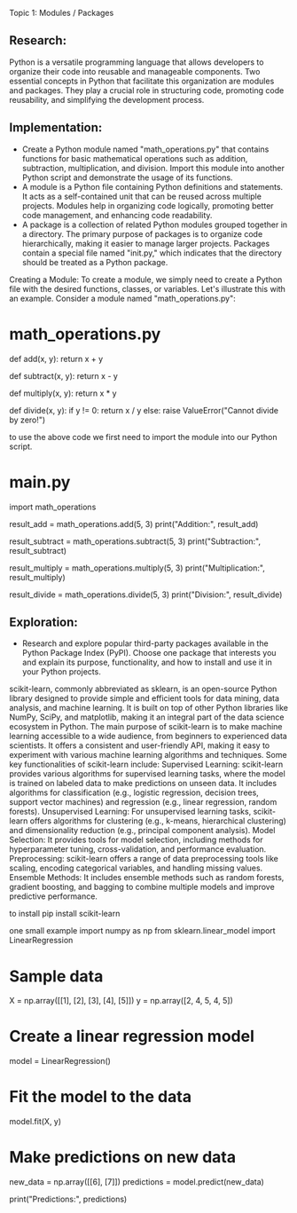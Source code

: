 Topic 1: Modules / Packages

## Research: 
Python is a versatile programming language that allows developers to organize their code into reusable and manageable components. Two essential concepts in Python that facilitate this organization are modules and packages. They play a crucial role in structuring code, promoting code reusability, and simplifying the development process.

## Implementation: 
- Create a Python module named "math_operations.py" that contains functions for basic mathematical operations such as addition, subtraction, multiplication, and division. Import this module into another Python script and demonstrate the usage of its functions.
- A module is a Python file containing Python definitions and statements. It acts as a self-contained unit that can be reused across multiple projects. Modules help in organizing code logically, promoting better code management, and enhancing code readability.
- A package is a collection of related Python modules grouped together in a directory. The primary purpose of packages is to organize code hierarchically, making it easier to manage larger projects. Packages contain a special file named "init.py," which indicates that the directory should be treated as a Python package.

Creating a Module:
To create a module, we simply need to create a Python file with the desired functions, classes, or variables. Let's illustrate this with an example. Consider a module named "math_operations.py":

# math_operations.py

def add(x, y):
    return x + y

def subtract(x, y):
    return x - y

def multiply(x, y):
    return x * y

def divide(x, y):
    if y != 0:
        return x / y
    else:
        raise ValueError("Cannot divide by zero!")


to use the above code we first need to import the module into our Python script.

# main.py

import math_operations

result_add = math_operations.add(5, 3)
print("Addition:", result_add)

result_subtract = math_operations.subtract(5, 3)
print("Subtraction:", result_subtract)

result_multiply = math_operations.multiply(5, 3)
print("Multiplication:", result_multiply)

result_divide = math_operations.divide(5, 3)
print("Division:", result_divide)


## Exploration: 
- Research and explore popular third-party packages available in the Python Package Index (PyPI). Choose one package that interests you and explain its purpose, functionality, and how to install and use it in your Python projects.

scikit-learn, commonly abbreviated as sklearn, is an open-source Python library designed to provide simple and efficient tools for data mining, data analysis, and machine learning. It is built on top of other Python libraries like NumPy, SciPy, and matplotlib, making it an integral part of the data science ecosystem in Python.
The main purpose of scikit-learn is to make machine learning accessible to a wide audience, from beginners to experienced data scientists. It offers a consistent and user-friendly API, making it easy to experiment with various machine learning algorithms and techniques. Some key functionalities of scikit-learn include:
Supervised Learning: scikit-learn provides various algorithms for supervised learning tasks, where the model is trained on labeled data to make predictions on unseen data. It includes algorithms for classification (e.g., logistic regression, decision trees, support vector machines) and regression (e.g., linear regression, random forests).
Unsupervised Learning: For unsupervised learning tasks, scikit-learn offers algorithms for clustering (e.g., k-means, hierarchical clustering) and dimensionality reduction (e.g., principal component analysis).
Model Selection: It provides tools for model selection, including methods for hyperparameter tuning, cross-validation, and performance evaluation.
Preprocessing: scikit-learn offers a range of data preprocessing tools like scaling, encoding categorical variables, and handling missing values.
Ensemble Methods: It includes ensemble methods such as random forests, gradient boosting, and bagging to combine multiple models and improve predictive performance.

to install pip install scikit-learn

one small example 
import numpy as np
from sklearn.linear_model import LinearRegression

# Sample data
X = np.array([[1], [2], [3], [4], [5]])
y = np.array([2, 4, 5, 4, 5])

# Create a linear regression model
model = LinearRegression()

# Fit the model to the data
model.fit(X, y)

# Make predictions on new data
new_data = np.array([[6], [7]])
predictions = model.predict(new_data)

print("Predictions:", predictions)
